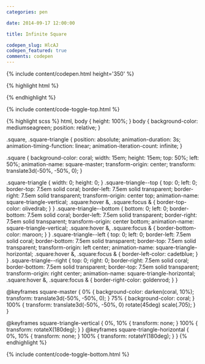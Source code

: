 ```yaml
---
categories: pen

date: 2014-09-17 12:00:00

title: Infinite Square

codepen_slug: HlcAJ
codepen_featured: true
comments: codepen
---
```



{% include content/codepen.html height='350' %}

{% highlight html %}
<div class="square">
    <div class="square-triangle  square-triangle--top"></div>
    <div class="square-triangle  square-triangle--bottom"></div>
    <div class="square-triangle  square-triangle--left"></div>
    <div class="square-triangle  square-triangle--right"></div>
</div>
{% endhighlight %}

{% include content/code-toggle-top.html %}

{% highlight scss %}
html,
body {
    height: 100%;
}
body {
    background-color: mediumseagreen;
    position: relative;
}

.square,
.square-triangle {
    position: absolute;
    animation-duration: 3s;
    animation-timing-function: linear;
    animation-iteration-count: infinite;
}

.square {
    background-color: coral;
    width:  15em;
    height: 15em;
    top: 50%;
    left: 50%;
    animation-name: square-master;
    transform-origin: center;
    transform: translate3d(-50%, -50%, 0);
}

.square-triangle {
    width:  0;
    height: 0;
}
.square-triangle--top {
    top:  0;
    left: 0;
    border-top:   7.5em solid coral;
    border-left:  7.5em solid transparent;
    border-right: 7.5em solid transparent;
    transform-origin: center top;
    animation-name: square-triangle-vertical;
    .square:hover &,
    .square:focus & {
        border-top-color: olivedrab;
    }
}
.square-triangle--bottom {
    bottom: 0;
    left:   0;
    border-bottom: 7.5em solid coral;
    border-left:   7.5em solid transparent;
    border-right:  7.5em solid transparent;
    transform-origin: center bottom;
    animation-name: square-triangle-vertical;
    .square:hover &,
    .square:focus & {
        border-bottom-color: maroon;
    }
}
.square-triangle--left {
    top:  0;
    left: 0;
    border-left:   7.5em solid coral;
    border-bottom: 7.5em solid transparent;
    border-top:    7.5em solid transparent;
    transform-origin: left center;
    animation-name: square-triangle-horizontal;
    .square:hover &,
    .square:focus & {
        border-left-color: cadetblue;
    }
}
.square-triangle--right {
    top:   0;
    right: 0;
    border-right:  7.5em solid coral;
    border-bottom: 7.5em solid transparent;
    border-top:    7.5em solid transparent;
    transform-origin: right center;
    animation-name: square-triangle-horizontal;
    .square:hover &,
    .square:focus & {
        border-right-color: goldenrod;
    }
}

@keyframes square-master {
  0% {
    background-color: darken(coral, 10%);
    transform: translate3d(-50%, -50%, 0);
  }
  75% {
    background-color: coral;
  }
  100% {
    transform: translate3d(-50%, -50%, 0) rotate(45deg) scale(.705);
  }
}

@keyframes square-triangle-vertical {
  0%, 10% {
    transform: none;
  }
  100% {
    transform: rotateX(180deg);
  }
}
@keyframes square-triangle-horizontal {
  0%, 10% {
    transform: none;
  }
  100% {
    transform: rotateY(180deg);
  }
}
{% endhighlight %}

{% include content/code-toggle-bottom.html %}
